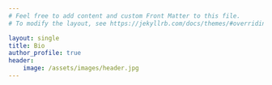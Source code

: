 ```yaml
---
# Feel free to add content and custom Front Matter to this file.
# To modify the layout, see https://jekyllrb.com/docs/themes/#overriding-theme-defaults

layout: single
title: Bio
author_profile: true
header:
    image: /assets/images/header.jpg
---
```



